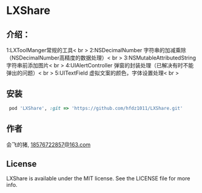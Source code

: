 # LXShare


## 介绍：

1:LXToolManger常规的工具< br >
2:NSDecimalNumber 字符串的加减乘除（NSDecimalNumber高精度的数据处理）< br >
3:NSMutableAttributedString 字符串前添加图片< br >
4:UIAlertController 弹窗的封装处理（已解决有时不能弹出的问题）< br >
5:UITextField 虚拟文案的颜色，字体设置处理< br >


## 安装



```ruby
 pod 'LXShare', :git => 'https://github.com/hfdz1011/LXShare.git'
```

## 作者

会飞的猪, 18576722857@163.com

## License

LXShare is available under the MIT license. See the LICENSE file for more info.
